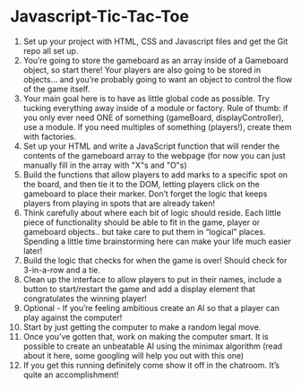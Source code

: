 # Javascript-Tic-Tac-Toe
1. Set up your project with HTML, CSS and Javascript files and get the Git repo all set up.
2. You’re going to store the gameboard as an array inside of a Gameboard object, so start there! Your players are also going to be stored in objects… and you’re probably going to want an object to control the flow of the game itself.
3. Your main goal here is to have as little global code as possible. Try tucking everything away inside of a module or factory. Rule of thumb: if you only ever need ONE of something (gameBoard, displayController), use a module. If you need multiples of something (players!), create them with factories.
4. Set up your HTML and write a JavaScript function that will render the contents of the gameboard array to the webpage (for now you can just manually fill in the array with "X"s and "O"s)
5. Build the functions that allow players to add marks to a specific spot on the board, and then tie it to the DOM, letting players click on the gameboard to place their marker. Don’t forget the logic that keeps players from playing in spots that are already taken!
6. Think carefully about where each bit of logic should reside. Each little piece of functionality should be able to fit in the game, player or gameboard objects.. but take care to put them in “logical” places. Spending a little time brainstorming here can make your life much easier later!
7. Build the logic that checks for when the game is over! Should check for 3-in-a-row and a tie.
8. Clean up the interface to allow players to put in their names, include a button to start/restart the game and add a display element that congratulates the winning player!
9. Optional - If you’re feeling ambitious create an AI so that a player can play against the computer!
10. Start by just getting the computer to make a random legal move.
11. Once you’ve gotten that, work on making the computer smart. It is possible to create an unbeatable AI using the minimax algorithm (read about it here, some googling will help you out with this one)
12. If you get this running definitely come show it off in the chatroom. It’s quite an accomplishment!

